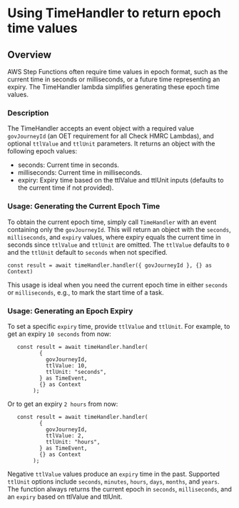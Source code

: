 # Using TimeHandler to return epoch time values

## Overview

AWS Step Functions often require time values in epoch format, such as
the current time in seconds or milliseconds, or a future time representing an expiry.
The TimeHandler lambda simplifies generating these epoch time values.

### Description

The TimeHandler accepts an event object with a required value `govJourneyId`
(an OET requirement for all Check HMRC Lambdas), and optional `ttlValue` and `ttlUnit` parameters.
It returns an object with the following epoch values:

- seconds: Current time in seconds.
- milliseconds: Current time in milliseconds.
- expiry: Expiry time based on the ttlValue and ttlUnit inputs (defaults to the current time if not provided).

### Usage: Generating the Current Epoch Time

To obtain the current epoch time, simply call `TimeHandler` with an event containing only the `govJourneyId`. This will return an object with the `seconds`, `milliseconds`, and `expiry` values, where expiry equals the current time in seconds since `ttlValue` and `ttlUnit` are omitted.
The `ttlValue` defaults to `0` and the `ttlUnit` default to `seconds` when not specified.

```
const result = await timeHandler.handler({ govJourneyId }, {} as Context)
```

This usage is ideal when you need the current epoch time in either `seconds` or `milliseconds`,
e.g., to mark the start time of a task.

### Usage: Generating an Epoch Expiry

To set a specific `expiry` time, provide `ttlValue` and `ttlUnit`.
For example, to get an expiry `10 seconds` from now:

```
   const result = await timeHandler.handler(
          {
            govJourneyId,
            ttlValue: 10,
            ttlUnit: "seconds",
          } as TimeEvent,
          {} as Context
        );
```

Or to get an expiry `2 hours` from now:

```
   const result = await timeHandler.handler(
          {
            govJourneyId,
            ttlValue: 2,
            ttlUnit: "hours",
          } as TimeEvent,
          {} as Context
        );
```

Negative `ttlValue` values produce an `expiry` time in the past.
Supported `ttlUnit` options include `seconds`, `minutes`, `hours`, `days`, `months`, and `years`.
The function always returns the current epoch in `seconds`, `milliseconds`,
and an `expiry` based on ttlValue and ttlUnit.

